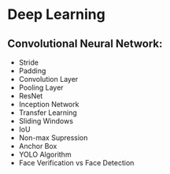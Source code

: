 # Deep Learning

## Convolutional Neural Network:
 * Stride
 * Padding
 * Convolution Layer
 * Pooling Layer
 * ResNet
 * Inception Network
 * Transfer Learning
 * Sliding Windows
 * IoU
 * Non-max Supression
 * Anchor Box
 * YOLO Algorithm
 * Face Verification vs Face Detection
